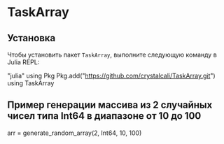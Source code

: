 # TaskArray

## Установка

Чтобы установить пакет `TaskArray`, выполните следующую команду в Julia REPL:

"julia"
using Pkg
Pkg.add("https://github.com/crystalcali/TaskArray.git")
using TaskArray

## Пример генерации массива из 2 случайных чисел типа Int64 в диапазоне от 10 до 100
arr = generate_random_array(2, Int64, 10, 100)
